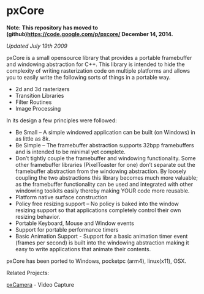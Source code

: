 # pxCore #

**Note: This repository has moved to (github)https://code.google.com/p/pxcore/ December 14, 2014.**

_Updated July 19th 2009_

pxCore is a small opensource library that provides a portable framebuffer and windowing abstraction for C++. This library is intended to hide the complexity of writing rasterization code on multiple platforms and allows you to easily write the following sorts of things in a portable way.

  * 2d and 3d rasterizers
  * Transition Libraries
  * Filter Routines
  * Image Processing

In its design a few principles were followed:

  * Be Small – A simple windowed application can be built (on Windows) in as little as 8k.
  * Be Simple – The framebuffer abstraction supports 32bpp framebuffers and is intended to be minimal yet complete.
  * Don’t tightly couple the framebuffer and windowing functionality.  Some other framebuffer libraries (PixelToaster for one) don’t separate out the framebuffer abstraction from the windowing abstraction. By loosely coupling the two abstractions this library becomes much more valuable; as the framebuffer functionality can be used and integrated with other windowing toolkits easily thereby making YOUR code more reusable.
  * Platform native surface construction
  * Policy free resizing support – No policy is baked into the window resizing support so that applications completely control their own resizing behavior.
  * Portable Keyboard, Mouse and Window events
  * Support for portable performance timers
  * Basic Animation Support - Support for a basic animation timer event (frames per second) is built into the windowing abstraction making it easy to write applications that animate their contents.

pxCore has been ported to Windows, pocketpc (arm4), linux(x11), OSX.

Related Projects:

[pxCamera](http://code.google.com/p/pxcamera) - Video Capture